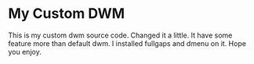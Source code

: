 # My Custom DWM
This is my custom dwm source code. Changed it a little. It have some feature more than default dwm. I installed fullgaps and dmenu on it. Hope you enjoy.
